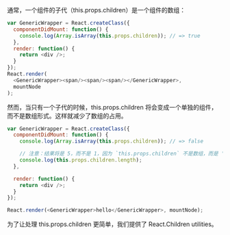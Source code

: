 通常，一个组件的子代（this.props.children）是一个组件的数组：
```js
var GenericWrapper = React.createClass({
  componentDidMount: function() {
    console.log(Array.isArray(this.props.children)); // => true
  },
  render: function() {
    return <div />;
  }
});
React.render(
  <GenericWrapper><span/><span/><span/></GenericWrapper>,
  mountNode
);
```  


然而，当只有一个子代的时候，this.props.children 将会变成一个单独的组件，而不是数组形式。这样就减少了数组的占用。

```js
var GenericWrapper = React.createClass({
  componentDidMount: function() {
    console.log(Array.isArray(this.props.children)); // => false

    // 注意：结果将是 5，而不是 1，因为 `this.props.children` 不是数组，而是 'hello' 字符串！
    console.log(this.props.children.length);
  },

  render: function() {
    return <div />;
  }
});

React.render(<GenericWrapper>hello</GenericWrapper>, mountNode);
```  


为了让处理 this.props.children 更简单，我们提供了 React.Children utilities。
